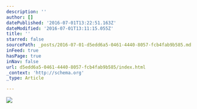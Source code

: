 ```yaml
---
description: ''
author: []
datePublished: '2016-07-01T13:22:51.163Z'
dateModified: '2016-07-01T13:11:15.055Z'
title: ''
starred: false
sourcePath: _posts/2016-07-01-d5edd6a5-0461-4440-8057-fcb4fab9b585.md
inFeed: true
hasPage: true
inNav: false
url: d5edd6a5-0461-4440-8057-fcb4fab9b585/index.html
_context: 'http://schema.org'
_type: Article

---
```

![](https://the-grid-user-content.s3-us-west-2.amazonaws.com/912285b1-a99f-47c3-b0f6-96f8db1a860c.jpg)